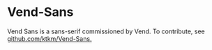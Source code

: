 # Vend-Sans
Vend Sans is a sans-serif commissioned by Vend.
To contribute, see <a href="https://github.com/ktkm/Vend-Sans">github.com/ktkm/Vend-Sans.